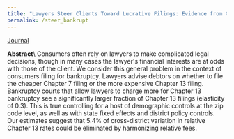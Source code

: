 ```yaml
---
title: "Lawyers Steer Clients Toward Lucrative Filings: Evidence from Consumer Bankruptcies"
permalink: /steer_bankrupt
---
```


[Journal](http://aler.oxfordjournals.org/content/17/1/245.short)

**Abstract**\\
Consumers often rely on lawyers to make complicated legal decisions, though in
many cases the lawyer's financial interests are at odds with those of the
client. We consider this general problem in the context of consumers filing for
bankruptcy. Lawyers advise debtors on whether to file the cheaper Chapter 7
filing or the more expensive Chapter 13 filing. Bankruptcy courts that allow
lawyers to charge more for Chapter 13 bankruptcy see a significantly larger
fraction of Chapter 13 filings (elasticity of 0.3). This is true controlling
for a host of demographic controls at the zip code level, as well as with state
fixed effects and district policy controls. Our estimates suggest that 5.4% of
cross-district variation in relative Chapter 13 rates could be eliminated by
harmonizing relative fees.
